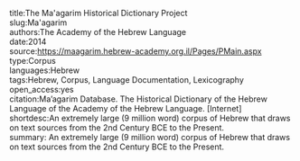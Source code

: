 title:The Ma'agarim Historical Dictionary Project  
slug:Ma'agarim  
authors:The Academy of the Hebrew Language  
date:2014  
source:https://maagarim.hebrew-academy.org.il/Pages/PMain.aspx  
type:Corpus  
languages:Hebrew  
tags:Hebrew, Corpus, Language Documentation, Lexicography  
open_access:yes  
citation:Ma’agarim Database. The Historical Dictionary of the Hebrew Language of the Academy of the Hebrew Language. [Internet]  
shortdesc:An extremely large (9 million word) corpus of Hebrew that draws on text sources from the 2nd Century BCE to the Present.  
summary: An extremely large (9 million word) corpus of Hebrew that draws on text sources from the 2nd Century BCE to the Present.
